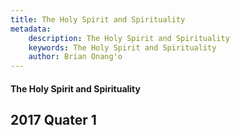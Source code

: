 ```yaml
---
title: The Holy Spirit and Spirituality
metadata:
    description: The Holy Spirit and Spirituality
    keywords: The Holy Spirit and Spirituality
    author: Brian Onang'o
---
```


#### The Holy Spirit and Spirituality

## 2017 Quater 1
